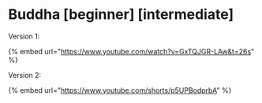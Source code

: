 # Buddha \[beginner] \[intermediate]

Version 1:

{% embed url="https://www.youtube.com/watch?v=GxTQJGR-LAw&t=26s" %}

Version 2:

{% embed url="https://www.youtube.com/shorts/p5UPBodprbA" %}
